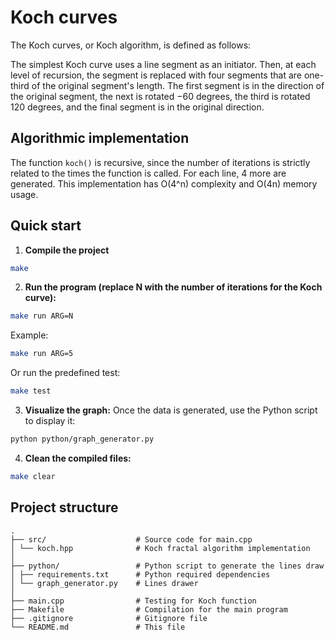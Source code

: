 # Koch curves

The Koch curves, or Koch algorithm, is defined as follows:

The simplest Koch curve uses a line segment as an initiator. 
Then, at each level of recursion, the segment is replaced with four segments that are one-third of the original segment's length. 
The first segment is in the direction of the original segment, the next is rotated −60 degrees, the third is rotated 120 degrees, and the final segment is in the original direction.

## Algorithmic implementation

The function `koch()` is recursive, since the number of iterations is strictly related to the times the function is called. For each line, 4 more are generated. 
This implementation has O(4^n) complexity and O(4n) memory usage.

## Quick start

1. **Compile the project**
```bash
make
```

2. **Run the program (replace N with the number of iterations for the Koch curve):**

```bash
make run ARG=N
```

Example: 

```bash
make run ARG=5
```

Or run the predefined test:

```bash
make test
```

3. **Visualize the graph:**
Once the data is generated, use the Python script to display it:

```bash
python python/graph_generator.py
```

4. **Clean the compiled files:**

```bash
make clear
```

## Project structure

```
.
├── src/                    # Source code for main.cpp
│ └── koch.hpp              # Koch fractal algorithm implementation
│
├── python/                 # Python script to generate the lines draw
│ ├── requirements.txt      # Python required dependencies
│ └── graph_generator.py    # Lines drawer
│
├── main.cpp                # Testing for Koch function
├── Makefile                # Compilation for the main program
├── .gitignore              # Gitignore file
└── README.md               # This file
```


